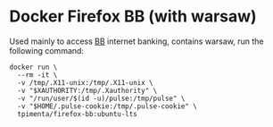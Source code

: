 # Docker Firefox BB (with warsaw)

Used mainly to access [BB](http://www.bb.com.br) internet banking, contains warsaw, run the following command:

    docker run \
      --rm -it \
      -v /tmp/.X11-unix:/tmp/.X11-unix \
      -v "$XAUTHORITY:/tmp/.Xauthority" \
      -v "/run/user/$(id -u)/pulse:/tmp/pulse" \
      -v "$HOME/.pulse-cookie:/tmp/.pulse-cookie" \
      tpimenta/firefox-bb:ubuntu-lts
